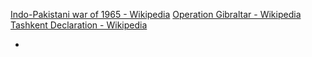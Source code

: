 [Indo-Pakistani war of 1965 - Wikipedia](https://en.wikipedia.org/wiki/Indo-Pakistani_war_of_1965)
[Operation Gibraltar - Wikipedia](https://en.wikipedia.org/wiki/Operation_Gibraltar)
[Tashkent Declaration - Wikipedia](https://en.wikipedia.org/wiki/Tashkent_Declaration)

- 
